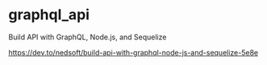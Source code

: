 # graphql_api

Build API with GraphQL, Node.js, and Sequelize

https://dev.to/nedsoft/build-api-with-graphql-node-js-and-sequelize-5e8e
